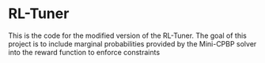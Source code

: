 # RL-Tuner

This is the code for the modified version of the RL-Tuner. The goal of this project is to include marginal probabilities provided by the Mini-CPBP solver into the reward function to enforce constraints